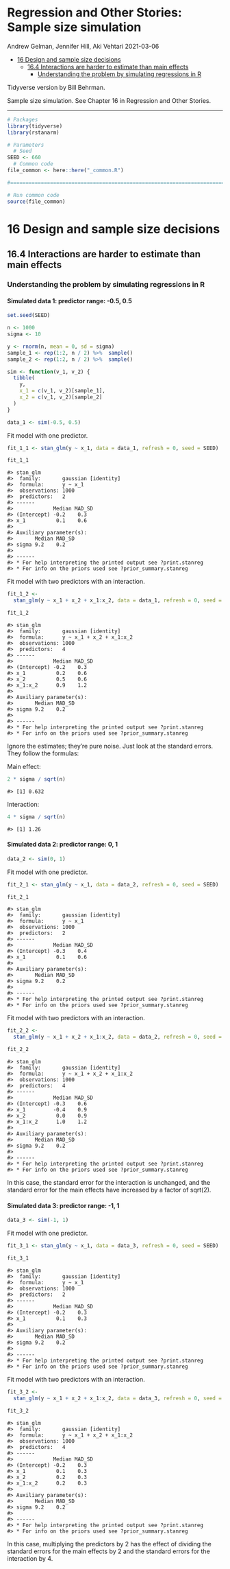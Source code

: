 Regression and Other Stories: Sample size simulation
================
Andrew Gelman, Jennifer Hill, Aki Vehtari
2021-03-06

-   [16 Design and sample size
    decisions](#16-design-and-sample-size-decisions)
    -   [16.4 Interactions are harder to estimate than main
        effects](#164-interactions-are-harder-to-estimate-than-main-effects)
        -   [Understanding the problem by simulating regressions in
            R](#understanding-the-problem-by-simulating-regressions-in-r)

Tidyverse version by Bill Behrman.

Sample size simulation. See Chapter 16 in Regression and Other Stories.

------------------------------------------------------------------------

``` r
# Packages
library(tidyverse)
library(rstanarm)

# Parameters
  # Seed
SEED <- 660
  # Common code
file_common <- here::here("_common.R")

#===============================================================================

# Run common code
source(file_common)
```

# 16 Design and sample size decisions

## 16.4 Interactions are harder to estimate than main effects

### Understanding the problem by simulating regressions in R

#### Simulated data 1: predictor range: -0.5, 0.5

``` r
set.seed(SEED)

n <- 1000
sigma <- 10

y <- rnorm(n, mean = 0, sd = sigma)
sample_1 <- rep(1:2, n / 2) %>%  sample()
sample_2 <- rep(1:2, n / 2) %>%  sample()

sim <- function(v_1, v_2) {
  tibble(
    y,
    x_1 = c(v_1, v_2)[sample_1],
    x_2 = c(v_1, v_2)[sample_2]
  )
}

data_1 <- sim(-0.5, 0.5)
```

Fit model with one predictor.

``` r
fit_1_1 <- stan_glm(y ~ x_1, data = data_1, refresh = 0, seed = SEED)

fit_1_1
```

    #> stan_glm
    #>  family:       gaussian [identity]
    #>  formula:      y ~ x_1
    #>  observations: 1000
    #>  predictors:   2
    #> ------
    #>             Median MAD_SD
    #> (Intercept) -0.2    0.3  
    #> x_1          0.1    0.6  
    #> 
    #> Auxiliary parameter(s):
    #>       Median MAD_SD
    #> sigma 9.2    0.2   
    #> 
    #> ------
    #> * For help interpreting the printed output see ?print.stanreg
    #> * For info on the priors used see ?prior_summary.stanreg

Fit model with two predictors with an interaction.

``` r
fit_1_2 <- 
  stan_glm(y ~ x_1 + x_2 + x_1:x_2, data = data_1, refresh = 0, seed = SEED)

fit_1_2
```

    #> stan_glm
    #>  family:       gaussian [identity]
    #>  formula:      y ~ x_1 + x_2 + x_1:x_2
    #>  observations: 1000
    #>  predictors:   4
    #> ------
    #>             Median MAD_SD
    #> (Intercept) -0.2    0.3  
    #> x_1          0.2    0.6  
    #> x_2          0.5    0.6  
    #> x_1:x_2      0.9    1.2  
    #> 
    #> Auxiliary parameter(s):
    #>       Median MAD_SD
    #> sigma 9.2    0.2   
    #> 
    #> ------
    #> * For help interpreting the printed output see ?print.stanreg
    #> * For info on the priors used see ?prior_summary.stanreg

Ignore the estimates; they’re pure noise. Just look at the standard
errors. They follow the formulas:

Main effect:

``` r
2 * sigma / sqrt(n)
```

    #> [1] 0.632

Interaction:

``` r
4 * sigma / sqrt(n)
```

    #> [1] 1.26

#### Simulated data 2: predictor range: 0, 1

``` r
data_2 <- sim(0, 1)
```

Fit model with one predictor.

``` r
fit_2_1 <- stan_glm(y ~ x_1, data = data_2, refresh = 0, seed = SEED)

fit_2_1
```

    #> stan_glm
    #>  family:       gaussian [identity]
    #>  formula:      y ~ x_1
    #>  observations: 1000
    #>  predictors:   2
    #> ------
    #>             Median MAD_SD
    #> (Intercept) -0.3    0.4  
    #> x_1          0.1    0.6  
    #> 
    #> Auxiliary parameter(s):
    #>       Median MAD_SD
    #> sigma 9.2    0.2   
    #> 
    #> ------
    #> * For help interpreting the printed output see ?print.stanreg
    #> * For info on the priors used see ?prior_summary.stanreg

Fit model with two predictors with an interaction.

``` r
fit_2_2 <- 
  stan_glm(y ~ x_1 + x_2 + x_1:x_2, data = data_2, refresh = 0, seed = SEED)

fit_2_2
```

    #> stan_glm
    #>  family:       gaussian [identity]
    #>  formula:      y ~ x_1 + x_2 + x_1:x_2
    #>  observations: 1000
    #>  predictors:   4
    #> ------
    #>             Median MAD_SD
    #> (Intercept) -0.3    0.6  
    #> x_1         -0.4    0.9  
    #> x_2          0.0    0.9  
    #> x_1:x_2      1.0    1.2  
    #> 
    #> Auxiliary parameter(s):
    #>       Median MAD_SD
    #> sigma 9.2    0.2   
    #> 
    #> ------
    #> * For help interpreting the printed output see ?print.stanreg
    #> * For info on the priors used see ?prior_summary.stanreg

In this case, the standard error for the interaction is unchanged, and
the standard error for the main effects have increased by a factor of
sqrt(2).

#### Simulated data 3: predictor range: -1, 1

``` r
data_3 <- sim(-1, 1)
```

Fit model with one predictor.

``` r
fit_3_1 <- stan_glm(y ~ x_1, data = data_3, refresh = 0, seed = SEED)

fit_3_1
```

    #> stan_glm
    #>  family:       gaussian [identity]
    #>  formula:      y ~ x_1
    #>  observations: 1000
    #>  predictors:   2
    #> ------
    #>             Median MAD_SD
    #> (Intercept) -0.2    0.3  
    #> x_1          0.1    0.3  
    #> 
    #> Auxiliary parameter(s):
    #>       Median MAD_SD
    #> sigma 9.2    0.2   
    #> 
    #> ------
    #> * For help interpreting the printed output see ?print.stanreg
    #> * For info on the priors used see ?prior_summary.stanreg

Fit model with two predictors with an interaction.

``` r
fit_3_2 <- 
  stan_glm(y ~ x_1 + x_2 + x_1:x_2, data = data_3, refresh = 0, seed = SEED)

fit_3_2
```

    #> stan_glm
    #>  family:       gaussian [identity]
    #>  formula:      y ~ x_1 + x_2 + x_1:x_2
    #>  observations: 1000
    #>  predictors:   4
    #> ------
    #>             Median MAD_SD
    #> (Intercept) -0.2    0.3  
    #> x_1          0.1    0.3  
    #> x_2          0.2    0.3  
    #> x_1:x_2      0.2    0.3  
    #> 
    #> Auxiliary parameter(s):
    #>       Median MAD_SD
    #> sigma 9.2    0.2   
    #> 
    #> ------
    #> * For help interpreting the printed output see ?print.stanreg
    #> * For info on the priors used see ?prior_summary.stanreg

In this case, multiplying the predictors by 2 has the effect of dividing
the standard errors for the main effects by 2 and the standard errors
for the interaction by 4.
